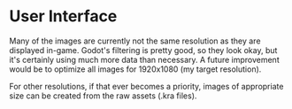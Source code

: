# User Interface 

Many of the images are currently not the same resolution as they are displayed in-game. Godot's filtering is pretty good, so they look okay, but it's certainly using much more data than necessary. A future improvement would be to optimize all images for 1920x1080 (my target resolution).

For other resolutions, if that ever becomes a priority, images of appropriate size can be created from the raw assets (.kra files).
